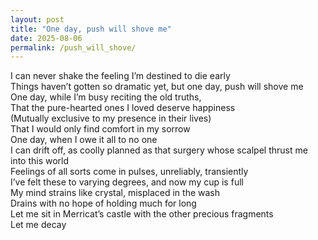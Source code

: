 ```yaml
---
layout: post
title: "One day, push will shove me"
date: 2025-08-06
permalink: /push_will_shove/
---
```


I can never shake the feeling I’m destined to die early<br>
Things haven’t gotten so dramatic yet, but one day, push will shove me<br>
One day, while I’m busy reciting the old truths,<br>
That the pure-hearted ones I loved deserve happiness<br>
(Mutually exclusive to my presence in their lives)<br>
That I would only find comfort in my sorrow<br>
One day, when I owe it all to no one<br>
I can drift off, as coolly planned as that surgery whose scalpel thrust me into this world<br>
Feelings of all sorts come in pulses, unreliably, transiently<br>
I’ve felt these to varying degrees, and now my cup is full<br>
My mind strains like crystal, misplaced in the wash<br>
Drains with no hope of holding much for long<br>
Let me sit in Merricat’s castle with the other precious fragments<br>
Let me decay
